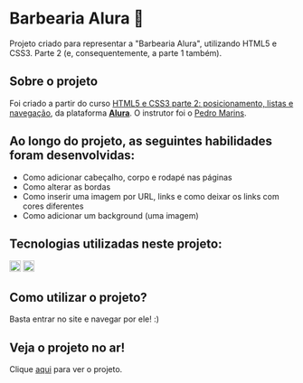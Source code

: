<h1> Barbearia Alura 💈 </h1>

Projeto criado para representar a "Barbearia Alura", utilizando HTML5 e CSS3. Parte 2 (e, consequentemente, a parte 1 também).

## Sobre o projeto
Foi criado a partir do curso [HTML5 e CSS3 parte 2: posicionamento, listas e navegação](https://cursos.alura.com.br/course/html5-css3-posicionamento-listas-navegacao), da plataforma **[Alura](https://www.alura.com.br/)**. O instrutor foi o [Pedro Marins](https://github.com/pedromarins).

## Ao longo do projeto, as seguintes habilidades foram desenvolvidas:
- Como adicionar cabeçalho, corpo e rodapé nas páginas
- Como alterar as bordas
- Como inserir uma imagem por URL, links e como deixar os links com cores diferentes
- Como adicionar um background (uma imagem)

## Tecnologias utilizadas neste projeto:
<img height="20" src="https://img.shields.io/badge/-HTML5-orange"> <img height="20" src="https://img.shields.io/badge/-CSS3-blue">

## Como utilizar o projeto?
Basta entrar no site e navegar por ele! :)

## Veja o projeto no ar!
Clique [aqui](https://m-ipt.github.io/barbearia_alura/) para ver o projeto.
